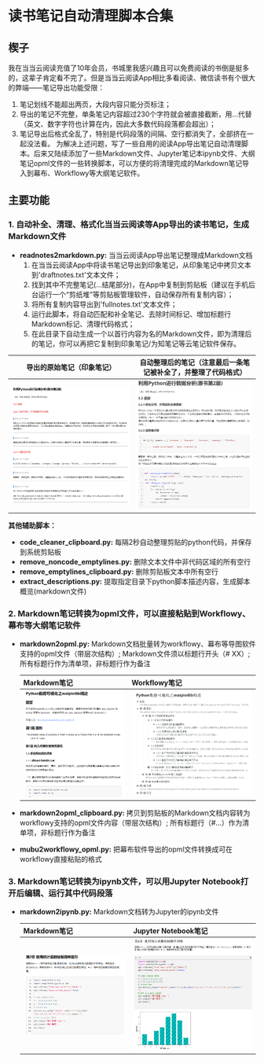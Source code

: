 # 读书笔记自动清理脚本合集

## 楔子

我在当当云阅读充值了10年会员，书城里我感兴趣且可以免费阅读的书倒是挺多的，这辈子肯定看不完了。但是当当云阅读App相比多看阅读、微信读书有个很大的弊端——笔记导出功能受限：

1. 笔记划线不能超出两页，大段内容只能分页标注；
2. 导出的笔记不完整，单条笔记内容超过230个字符就会被直接截断，用...代替（英文、数字字符也计算在内，因此大多数代码段落都会超出）；
3. 笔记导出后格式全乱了，特别是代码段落的间隔、空行都消失了，全部挤在一起没法看。
为解决上述问题，写了一些自用的阅读App导出笔记自动清理脚本。后来又陆续添加了一些Markdown文件、Jupyter笔记本ipynb文件、大纲笔记opml文件的一些转换脚本，可以方便的将清理完成的Markdown笔记导入到幕布、Workflowy等大纲笔记软件。



## 主要功能

### 1. 自动补全、清理、格式化当当云阅读等App导出的读书笔记，生成Markdown文件

- **readnotes2markdown.py:** 当当云阅读App导出笔记整理成Markdown文档
  1. 在当当云阅读App中将读书笔记导出到印象笔记，从印象笔记中拷贝文本到'draftnotes.txt'文本文件；
  2. 找到其中不完整笔记(...结尾部分)，在App中复制到剪贴板（建议在手机后台运行一个“剪纸堆”等剪贴板管理软件，自动保存所有复制内容）；
  3. 将所有复制内容导出到'fullnotes.txt'文本文件；
  4. 运行此脚本，将自动匹配和补全笔记、去除时间标记、增加标题行Markdown标记、清理代码格式；
  5. 在此目录下自动生成一个以首行内容为名的Markdown文件，即为清理后的笔记，你可以再把它复制到印象笔记/为知笔记等云笔记软件保存。

| 导出的原始笔记（印象笔记）                                   | 自动整理后的笔记（注意最后一条笔记被补全了，并整理了代码格式） |
| ------------------------------------------------------------ | ------------------------------------------------------------ |
| ![image-20201017144618192](./image/image-20201017144618192.png) | ![image-20201017144643974](./image/image-20201017144643974.png) |



**其他辅助脚本：**

- **code_cleaner_clipboard.py:** 每隔2秒自动整理剪贴的python代码，并保存到系统剪贴板
- **remove_noncode_emptylines.py:** 删除文本文件中非代码区域的所有空行
- **remove_emptylines_clipboard.py:** 删除剪贴板文本中所有空行
- **extract_descriptions.py:** 提取指定目录下python脚本描述内容，生成脚本概览(markdown文件)



### 2. Markdown笔记转换为opml文件，可以直接粘贴到Workflowy、幕布等大纲笔记软件

- **markdown2opml.py:** Markdown文档批量转为workflowy、幕布等导图软件支持的opml文件（带层次结构）; Markdown文件须以标题行开头（# XX）; 所有标题行作为清单项，非标题行作为备注

  | Markdown笔记                                                 | Workflowy笔记                                                |
  | ------------------------------------------------------------ | ------------------------------------------------------------ |
  | ![image-20201017145348778](./image/image-20201017145348778.png) | ![image-20201017145443566](./image/image-20201017145443566.png) |



- **markdown2opml_clipboard.py:** 拷贝到剪贴板的Markdown文档内容转为workflowy支持的opml文件内容（带层次结构）; 所有标题行（#...）作为清单项，非标题行作为备注

- **mubu2workflowy_opml.py:** 把幕布软件导出的opml文件转换成可在workflowy直接粘贴的格式



### 3. Markdown笔记转换为ipynb文件，可以用Jupyter Notebook打开后编辑、运行其中代码段落

- **markdown2ipynb.py:** Markdown文档转为Jupyter的ipynb文件

  | Markdown笔记                                                 | Jupyter Notebook笔记                                         |
  | ------------------------------------------------------------ | ------------------------------------------------------------ |
  | ![image-20201017150012700](./image/image-20201017150012700.png) | ![image-20201017150036828](./image/image-20201017150036828.png) |



